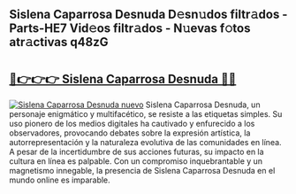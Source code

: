 ## Sislena Caparrosa Desnuda D𝚎sn𝚞dos filtr𝚊dos - Parts-HE7 Vid𝚎os filtr𝚊dos - N𝚞evas f𝚘tos atr𝚊ctivas q48zG

# <h2><a href="http://mbc39o.tromn.icu/?c=Sislena+Caparrosa+Desnuda">🔗👉👉👉 Sislena Caparrosa Desnuda 🔗🔗</a></h2>

[![Sislena Caparrosa Desnuda nuevo](https://i.imgur.com/pEAQMta.gif)](http://mbc39o.tromn.icu/?c=Sislena+Caparrosa+Desnuda)
Sislena Caparrosa Desnuda, un personaje enigmático y multifacético, se resiste a las etiquetas simples. Su uso pionero de los medios digitales ha cautivado y enfurecido a los observadores, provocando debates sobre la expresión artística, la autorrepresentación y la naturaleza evolutiva de las comunidades en línea. A pesar de la incertidumbre de sus acciones futuras, su impacto en la cultura en línea es palpable. Con un compromiso inquebrantable y un magnetismo innegable, la presencia de Sislena Caparrosa Desnuda en el mundo online es imparable.
